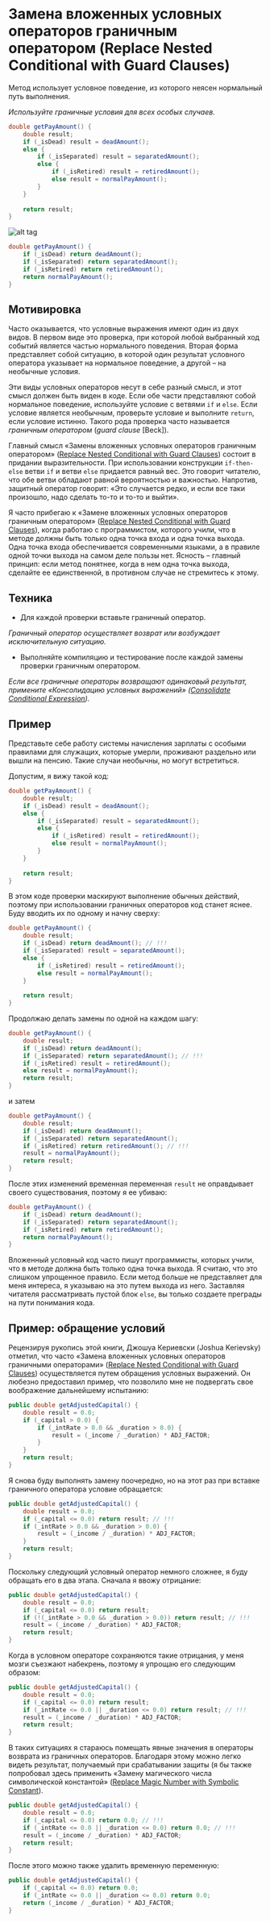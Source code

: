 # Замена вложенных условных операторов граничным оператором (Replace Nested Conditional with Guard Clauses)

Метод использует условное поведение, из которого неясен нормальный путь выполнения.

_Используйте граничные условия для всех особых случаев._

```java
double getPayAmount() {
    double result;
    if (_isDead) result = deadAmount();
    else {
        if (_isSeparated) result = separatedAmount();
        else {
            if (_isRetired) result = retiredAmount();
            else result = normalPayAmount();
        }
    }
    
    return result;
}
```

![alt tag](/images/arrow.jpg)

```java
double getPayAmount() {
    if (_isDead) return deadAmount();
    if (_isSeparated) return separatedAmount();
    if (_isRetired) return retiredAmount();
    return normalPayAmount();
}
```

## Мотивировка

Часто оказывается, что условные выражения имеют один из двух видов. В первом виде это проверка, при которой любой выбранный ход событий является частью нормального поведения. Вторая форма представляет собой ситуацию, в которой один результат условного оператора указывает на нормальное поведение, а другой – на необычные условия.

Эти виды условных операторов несут в себе разный смысл, и этот смысл должен быть виден в коде. Если обе части представляют собой нормальное поведение, используйте условие с ветвями `if` и `else`. Если условие является необычным, проверьте условие и выполните `return`, если условие истинно. Такого рода проверка часто называется _граничным оператором_ (_guard clause_ [Beck]).

Главный смысл «Замены вложенных условных операторов граничным оператором» ([Replace Nested Conditional with Guard Clauses](/Replace-Nested-Conditional-with-Guard-Clauses.md)) состоит в придании выразительности. При использовании конструкции `if-then-else` ветви `if` и ветви `else` придается равный вес. Это говорит читателю, что обе ветви обладают равной вероятностью и важностью. Напротив, защитный оператор говорит: «Это случается редко, и если все таки произошло, надо сделать то-то и то-то и выйти».

Я часто прибегаю к «Замене вложенных условных операторов граничным оператором» ([Replace Nested Conditional with Guard Clauses](/Replace-Nested-Conditional-with-Guard-Clauses.md)), когда работаю с программистом, которого учили, что в методе должны быть только одна точка входа и одна точка выхода. Одна точка входа обеспечивается современными языками, а в правиле одной точки выхода на самом деле пользы нет. Ясность – главный принцип: если метод понятнее, когда в нем одна точка выхода, сделайте ее единственной, в противном случае не стремитесь к этому.

## Техника

* Для каждой проверки вставьте граничный оператор.

_Граничный оператор осуществляет возврат или возбуждает исключительную ситуацию._

* Выполняйте компиляцию и тестирование после каждой замены проверки граничным оператором.

_Если все граничные операторы возвращают одинаковый результат, примените «Консолидацию условных выражений» ([Consolidate Conditional Expression](/Consolidate-Conditional-Expression.md))._

## Пример

Представьте себе работу системы начисления зарплаты с особыми правилами для служащих, которые умерли, проживают раздельно или вышли на пенсию. Такие случаи необычны, но могут встретиться.

Допустим, я вижу такой код:

```java
double getPayAmount() {
    double result;
    if (_isDead) result = deadAmount();
    else {
        if (_isSeparated) result = separatedAmount();
        else {
            if (_isRetired) result = retiredAmount();
            else result = normalPayAmount();
        }
    }
    
    return result;
}
```

В этом коде проверки маскируют выполнение обычных действий, поэтому при использовании граничных операторов код станет яснее. Буду вводить их по одному и начну сверху:

```java
double getPayAmount() {
    double result;
    if (_isDead) return deadAmount(); // !!!
    if (_isSeparated) result = separatedAmount();
    else {
        if (_isRetired) result = retiredAmount();
        else result = normalPayAmount();
    }
     
    return result;
}
```

Продолжаю делать замены по одной на каждом шагу:

```java
double getPayAmount() {
    double result;
    if (_isDead) return deadAmount();
    if (_isSeparated) return separatedAmount(); // !!!
    if (_isRetired) result = retiredAmount();
    else result = normalPayAmount();
    return result;
}
```

и затем

```java
double getPayAmount() {
    double result;
    if (_isDead) return deadAmount();
    if (_isSeparated) return separatedAmount();
    if (_isRetired) return retiredAmount(); // !!!
    result = normalPayAmount();
    return result;
}
```

После этих изменений временная переменная `result` не оправдывает своего существования, поэтому я ее убиваю:

```java
double getPayAmount() {
    if (_isDead) return deadAmount();
    if (_isSeparated) return separatedAmount();
    if (_isRetired) return retiredAmount();
    return normalPayAmount();
}
```

Вложенный условный код часто пишут программисты, которых учили, что в методе должна быть только одна точка выхода. Я считаю, что это слишком упрощенное правило. Если метод больше не представляет для меня интереса, я указываю на это путем выхода из него. Заставляя читателя рассматривать пустой блок `else`, вы только создаете преграды на пути понимания кода.

## Пример: обращение условий

Рецензируя рукопись этой книги, Джошуа Кериевски (Joshua Kerievsky) отметил, что часто «Замена вложенных условных операторов граничными операторами» ([Replace Nested Conditional with Guard Clauses](/Replace-Nested-Conditional-with-Guard-Clauses.md)) осуществляется путем обращения условных выражений. Он любезно предоставил пример, что позволило мне не подвергать свое воображение дальнейшему испытанию:

```java
public double getAdjustedCapital() {
    double result = 0.0;
    if (_capital > 0.0) {
        if (_intRate > 0.0 && _duration > 0.0) {
            result = (_income / _duration) * ADJ_FACTOR;
        }
    }
    return result;
}
```
Я снова буду выполнять замену поочередно, но на этот раз при вставке граничного оператора условие обращается:

```java
public double getAdjustedCapital() {
    double result = 0.0;
    if (_capital <= 0.0) return result; // !!!
    if (_intRate > 0.0 && _duration > 0.0) {
        result = (_income / _duration) * ADJ_FACTOR;
    }
    return result;
}
```

Поскольку следующий условный оператор немного сложнее, я буду обращать его в два этапа. Сначала я ввожу отрицание:

```java
public double getAdjustedCapital() {
    double result = 0.0;
    if (_capital <= 0.0) return result;
    if (!(_intRate > 0.0 && _duration > 0.0)) return result; // !!!
    result = (_income / _duration) * ADJ_FACTOR;
    return result;
}
```

Когда в условном операторе сохраняются такие отрицания, у меня мозги съезжают набекрень, поэтому я упрощаю его следующим образом:

```java
public double getAdjustedCapital() {
    double result = 0.0;
    if (_capital <= 0.0) return result;
    if (_intRate <= 0.0 || _duration <= 0.0) return result; // !!!
    result = (_income / _duration) * ADJ_FACTOR;
    return result;
}
```

В таких ситуациях я стараюсь помещать явные значения в операторы возврата из граничных операторов. Благодаря этому можно легко видеть результат, получаемый при срабатывании защиты (я бы также попробовал здесь применить «Замену магического числа символической константой» ([Replace Magic Number with Symbolic Constant]('/Replace-Magic-Number-with-Symbolic-Constant.md)).

```java
public double getAdjustedCapital() {
    double result = 0.0;
    if (_capital <= 0.0) return 0.0; // !!!
    if (_intRate <= 0.0 || _duration <= 0.0) return 0.0; // !!!
    result = (_income / _duration) * ADJ_FACTOR;
    return result;
}
```

После этого можно также удалить временную переменную:

```java
public double getAdjustedCapital() {
    if (_capital <= 0.0) return 0.0;
    if (_intRate <= 0.0 || _duration <= 0.0) return 0.0;
    return (_income / _duration) * ADJ_FACTOR;
}
```